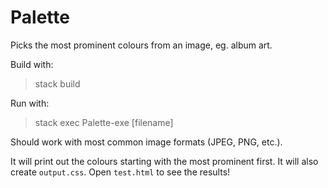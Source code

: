 # Palette

Picks the most prominent colours from an image, eg. album art.

Build with:

  > stack build
 
Run with:

  > stack exec Palette-exe [filename]
 
Should work with most common image formats (JPEG, PNG, etc.).

It will print out the colours starting with the most prominent first. It will also create `output.css`. Open `test.html` to see the results!
